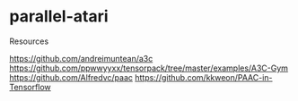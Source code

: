 # parallel-atari

Resources

https://github.com/andreimuntean/a3c
https://github.com/ppwwyyxx/tensorpack/tree/master/examples/A3C-Gym
https://github.com/Alfredvc/paac
https://github.com/kkweon/PAAC-in-Tensorflow
